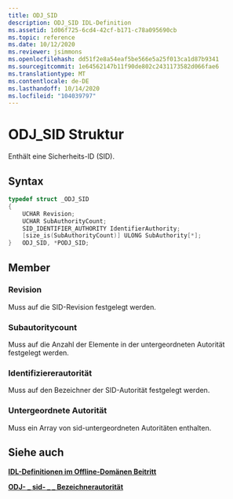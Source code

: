 ```yaml
---
title: ODJ_SID
description: ODJ_SID IDL-Definition
ms.assetid: 1d06f725-6cd4-42cf-b171-c78a095690cb
ms.topic: reference
ms.date: 10/12/2020
ms.reviewer: jsimmons
ms.openlocfilehash: dd51f2e8a54eaf5be566e5a25f013ca1d87b9341
ms.sourcegitcommit: 1e64562147b11f90de802c2431173582d066fae6
ms.translationtype: MT
ms.contentlocale: de-DE
ms.lasthandoff: 10/14/2020
ms.locfileid: "104039797"
---
```

# <a name="odj_sid-structure"></a>ODJ_SID Struktur

Enthält eine Sicherheits-ID (SID).

## <a name="syntax"></a>Syntax

```C++
typedef struct _ODJ_SID
{
    UCHAR Revision;
    UCHAR SubAuthorityCount;
    SID_IDENTIFIER_AUTHORITY IdentifierAuthority;
    [size_is(SubAuthorityCount)] ULONG SubAuthority[*];
}   ODJ_SID, *PODJ_SID;
```

## <a name="members"></a>Member

### <a name="revision"></a>Revision

Muss auf die SID-Revision festgelegt werden.

### <a name="subauthoritycount"></a>Subautoritycount

Muss auf die Anzahl der Elemente in der untergeordneten Autorität festgelegt werden.

### <a name="identifierauthority"></a>Identifiziererautorität

Muss auf den Bezeichner der SID-Autorität festgelegt werden.

### <a name="subauthority"></a>Untergeordnete Autorität

Muss ein Array von sid-untergeordneten Autoritäten enthalten.

## <a name="see-also"></a>Siehe auch

[**IDL-Definitionen im Offline-Domänen Beitritt**](odj-idl.md)

[**ODJ- \_ sid- \_ \_ Bezeichnerautorität**](odj-sid_identifier_authority.md)
